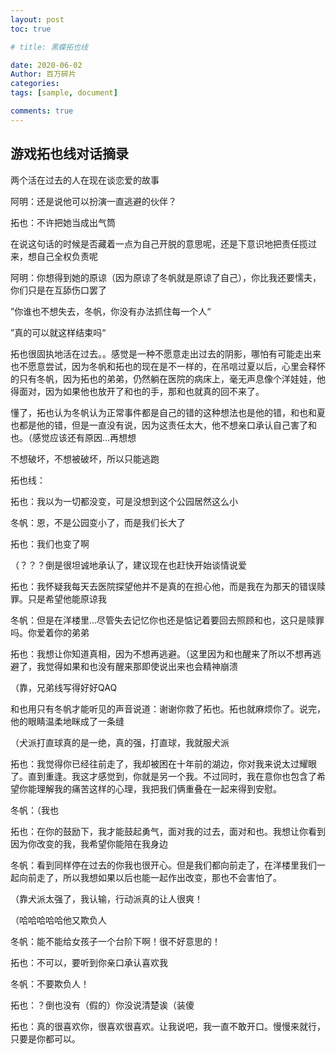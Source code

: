 ```yaml
---
layout: post
toc: true

# title: 黑蝶拓也线

date: 2020-06-02
Author: 百万碎片
categories: 
tags: [sample, document]

comments: true
--- 
```


## 游戏拓也线对话摘录

两个活在过去的人在现在谈恋爱的故事

阿明：还是说他可以扮演一直逃避的伙伴？

拓也：不许把她当成出气筒

在说这句话的时候是否藏着一点为自己开脱的意思呢，还是下意识地把责任揽过来，想自己全权负责呢

阿明：你想得到她的原谅（因为原谅了冬帆就是原谅了自己），你比我还要懦夫，你们只是在互舔伤口罢了

”你谁也不想失去，冬帆，你没有办法抓住每一个人“

”真的可以就这样结束吗“

拓也很固执地活在过去。。感觉是一种不愿意走出过去的阴影，哪怕有可能走出来也不愿意尝试，因为冬帆和拓也的现在是不一样的，在吊唁过夏以后，心里会释怀的只有冬帆，因为拓也的弟弟，仍然躺在医院的病床上，毫无声息像个洋娃娃，他得面对，因为如果他也放开了和也的手，那和也就真的回不来了。

懂了，拓也认为冬帆认为正常事件都是自己的错的这种想法也是他的错，和也和夏也都是他的错，但是一直没有说，因为这责任太大，他不想亲口承认自己害了和也。（感觉应该还有原因...再想想

不想破坏，不想被破坏，所以只能逃跑

拓也线：

拓也：我以为一切都没变，可是没想到这个公园居然这么小

冬帆：恩，不是公园变小了，而是我们长大了

拓也：我们也变了啊

（？？？倒是很坦诚地承认了，建议现在也赶快开始谈情说爱

拓也：我怀疑我每天去医院探望他并不是真的在担心他，而是我在为那天的错误赎罪。只是希望他能原谅我

冬帆：但是在洋楼里...尽管失去记忆你也还是惦记着要回去照顾和也，这只是赎罪吗。你爱着你的弟弟

拓也：我想让你知道真相，因为不想再逃避。（这里因为和也醒来了所以不想再逃避了，我觉得如果和也没有醒来那即使说出来也会精神崩溃

（靠，兄弟线写得好好QAQ

和也用只有冬帆才能听见的声音说道：谢谢你救了拓也。拓也就麻烦你了。说完，他的眼睛温柔地眯成了一条缝

（犬派打直球真的是一绝，真的强，打直球，我就服犬派

拓也：我觉得你已经往前走了，我却被困在十年前的湖边，你对我来说太过耀眼了。直到重逢。我这才感觉到，你就是另一个我。不过同时，我在意你也包含了希望你能理解我的痛苦这样的心理，我把我们俩重叠在一起来得到安慰。

冬帆：（我也

拓也：在你的鼓励下，我才能鼓起勇气，面对我的过去，面对和也。我想让你看到因为你改变的我，我希望你能陪在我身边

冬帆：看到同样停在过去的你我也很开心。但是我们都向前走了，在洋楼里我们一起向前走了，所以我想如果以后也能一起作出改变，那也不会害怕了。

（靠犬派太强了，我认输，行动派真的让人很爽！

（哈哈哈哈哈他又欺负人

冬帆：能不能给女孩子一个台阶下啊！很不好意思的！

拓也：不可以，要听到你亲口承认喜欢我

冬帆：不要欺负人！

拓也：？倒也没有（假的）你没说清楚诶（装傻

拓也：真的很喜欢你，很喜欢很喜欢。让我说吧，我一直不敢开口。慢慢来就行，只要是你都可以。

